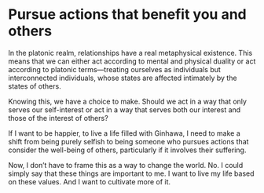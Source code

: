# Pursue actions that benefit you and others

In the platonic realm, relationships have a real metaphysical existence. This means that we can either act according to mental and physical duality or act according to platonic terms—treating ourselves as individuals but interconnected individuals, whose states are affected intimately by the states of others.

Knowing this, we have a choice to make. Should we act in a way that only serves our self-interest or act in a way that serves both our interest and those of the interest of others?

If I want to be happier, to live a life filled with Ginhawa, I need to make a shift from being purely selfish to being someone who pursues actions that consider the well-being of others, particularly if it involves their suffering.

Now, I don’t have to frame this as a way to change the world. No. I could simply say that these things are important to me. I want to live my life based on these values. And I want to cultivate more of it.

